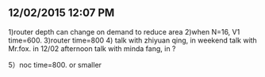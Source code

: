 12/02/2015  12:07 PM
-------------------
1)router depth can change on demand to reduce area
2)when N=16, V1 time=600.
3)router time=800
4) talk with zhiyuan qing, in weekend
   talk with Mr.fox. in 12/02 afternoon
   talk with minda fang, in ?

5）noc time=800. or smaller
